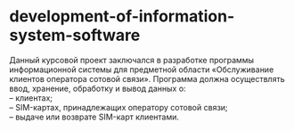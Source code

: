 # development-of-information-system-software
Данный курсовой проект заключался в разработке программы информационной системы для предметной области «Обслуживание клиентов оператора сотовой связи». 
Программа должна осуществлять ввод, хранение, обработку и вывод данных о:  
– клиентах;  
– SIM-картах, принадлежащих оператору сотовой связи;  
– выдаче или возврате SIM-карт клиентами. 

